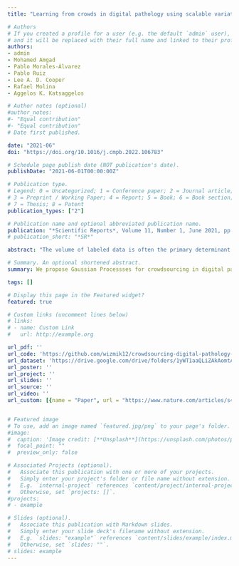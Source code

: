 ```yaml
---
title: "Learning from crowds in digital pathology using scalable variational Gaussian processes"

# Authors
# If you created a profile for a user (e.g. the default `admin` user), write the username (folder name) here 
# and it will be replaced with their full name and linked to their profile.
authors:
- admin
- Mohamed Amgad
- Pablo Morales-Álvarez
- Pablo Ruiz
- Lee A. D. Cooper
- Rafael Molina
- Aggelos K. Katsaggelos

# Author notes (optional)
#author_notes:
#- "Equal contribution"
#- "Equal contribution"
# Date first published.

date: "2021-06"
doi: "https://doi.org/10.1016/j.cmpb.2022.106783"

# Schedule page publish date (NOT publication's date).
publishDate: "2021-06-01T00:00:00Z"

# Publication type.
# Legend: 0 = Uncategorized; 1 = Conference paper; 2 = Journal article;
# 3 = Preprint / Working Paper; 4 = Report; 5 = Book; 6 = Book section;
# 7 = Thesis; 8 = Patent
publication_types: ["2"]

# Publication name and optional abbreviated publication name.
publication: "*Scientific Reports*, Volume 11, Number 1, June 2021, pp. 1-9"
# publication_short: "*SR*"

abstract: "The volume of labeled data is often the primary determinant of success in developing machine learning algorithms. This has increased interest in methods for leveraging crowds to scale data labeling efforts, and methods to learn from noisy crowd-sourced labels. The need to scale labeling is acute but particularly challenging in medical applications like pathology, due to the expertise required to generate quality labels and the limited availability of qualified experts. In this paper we investigate the application of Scalable Variational Gaussian Processes for Crowdsourcing (SVGPCR) in digital pathology. We compare SVGPCR with other crowdsourcing methods using a large multi-rater dataset where pathologists, pathology residents, and medical students annotated tissue regions breast cancer. Our study shows that SVGPCR is competitive with equivalent methods trained using gold-standard pathologist generated labels, and that SVGPCR meets or exceeds the performance of other crowdsourcing methods based on deep learning. We also show how SVGPCR can effectively learn the class-conditional reliabilities of individual annotators and demonstrate that Gaussian-process classifiers have comparable performance to similar deep learning methods. These results suggest that SVGPCR can meaningfully engage non-experts in pathology labeling tasks, and that the class-conditional reliabilities estimated by SVGPCR may assist in matching annotators to tasks where they perform well."

# Summary. An optional shortened abstract.
summary: We propose Gaussian Processses for crowdsourcing in digital pathology.

tags: []

# Display this page in the Featured widget?
featured: true

# Custom links (uncomment lines below)
# links:
# - name: Custom Link
#   url: http://example.org

url_pdf: ''
url_code: 'https://github.com/wizmik12/crowdsourcing-digital-pathology-GPs'
url_dataset: 'https://drive.google.com/drive/folders/1yWT1aaQLiZAkAomtAdFlqlVWnRkhNrCu'
url_poster: ''
url_project: ''
url_slides: ''
url_source: ''
url_video: ''
url_custom: [{name = "Paper", url = "https://www.nature.com/articles/s41598-021-90821-3"}]


# Featured image
# To use, add an image named `featured.jpg/png` to your page's folder. 
#image:
#  caption: 'Image credit: [**Unsplash**](https://unsplash.com/photos/pLCdAaMFLTE)'
#  focal_point: ""
#  preview_only: false

# Associated Projects (optional).
#   Associate this publication with one or more of your projects.
#   Simply enter your project's folder or file name without extension.
#   E.g. `internal-project` references `content/project/internal-project/index.md`.
#   Otherwise, set `projects: []`.
#projects:
# - example

# Slides (optional).
#   Associate this publication with Markdown slides.
#   Simply enter your slide deck's filename without extension.
#   E.g. `slides: "example"` references `content/slides/example/index.md`.
#   Otherwise, set `slides: ""`.
# slides: example
---
```

